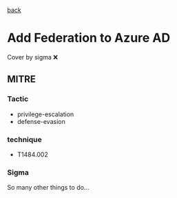 [back](../index.md)
# Add Federation to Azure AD
Cover by sigma :x: 

## MITRE
### Tactic
  - privilege-escalation
  - defense-evasion

### technique
  - T1484.002

### Sigma

 So many other things to do...